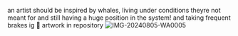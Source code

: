 an artist should be inspired by whales,
living under conditions theyre not meant for and still having a huge position in the system!
and taking frequent brakes ig 🥲
artwork in repository 
![IMG-20240805-WA0005](https://github.com/user-attachments/assets/7289f102-704b-45ef-9fc0-d18a8d7e4d9e)
